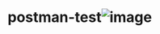 # postman-test![image](https://github.com/user-attachments/assets/2f622a1f-48f4-4c54-abed-489b60f545de)
